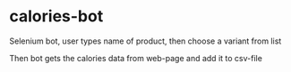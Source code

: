 # calories-bot
<p>Selenium bot, user types name of product, then choose a variant from list</p>
<p>Then bot gets the calories data from web-page and add it to csv-file</p>
